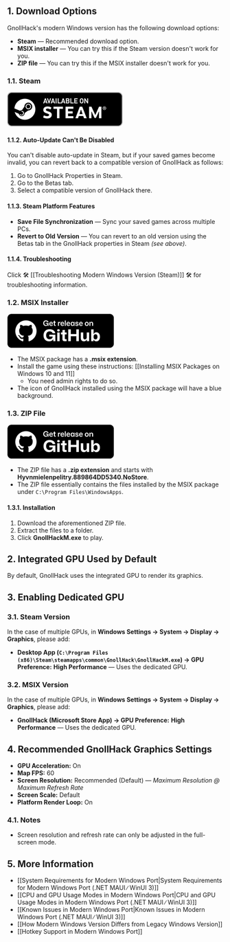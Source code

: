 ## 1. Download Options

GnollHack's modern Windows version has the following download options:

- **Steam** — Recommended download option.
- **MSIX installer** — You can try this if the Steam version doesn't work for you.
- **ZIP file** — You can try this if the MSIX installer doesn't work for you.

### 1.1. Steam

<a href="https://store.steampowered.com/app/3558190/GnollHack/?utm_source=wiki">![Available on Steam](/uploads/Download/steam-q90.webp)</a><br />

#### 1.1.2. Auto-Update Can't Be Disabled

You can't disable auto-update in Steam, but if your saved games become invalid, you can revert back to a compatible version of GnollHack as follows:
1. Go to GnollHack Properties in Steam.
2. Go to the Betas tab.
3. Select a compatible version of GnollHack there.

#### 1.1.3. Steam Platform Features

- **Save File Synchronization** — Sync your saved games across multiple PCs.
- **Revert to Old Version** — You can revert to an old version using the Betas tab in the GnollHack properties in Steam *(see above)*.

#### 1.1.4. Troubleshooting

Click 🛠️ [[Troubleshooting Modern Windows Version (Steam)]] 🛠️ for troubleshooting information.

### 1.2. MSIX Installer

<a href="https://github.com/hyvanmielenpelit/GnollHack/releases">![Get release on GitHub](/uploads/Download/github-q90.webp)</a><br />

- The MSIX package has a **.msix extension**.
- Install the game using these instructions: [[Installing MSIX Packages on Windows 10 and 11]]
    - You need admin rights to do so.
- The icon of GnollHack installed using the MSIX package will have a blue background.

### 1.3. ZIP File

<a href="https://github.com/hyvanmielenpelit/GnollHack/releases">![Get release on GitHub](/uploads/Download/github-q90.webp)</a><br />

- The ZIP file has a **.zip extension** and starts with **Hyvnmielenpelitry.889864DD5340.NoStore**.
- The ZIP file essentially contains the files installed by the MSIX package under `C:\Program Files\WindowsApps`.

#### 1.3.1. Installation

1. Download the aforementioned ZIP file.
2. Extract the files to a folder.
3. Click **GnollHackM.exe** to play.

## 2. Integrated GPU Used by Default

By default, GnollHack uses the integrated GPU to render its graphics.

## 3. Enabling Dedicated GPU

### 3.1. Steam Version

In the case of multiple GPUs, in **Windows Settings → System → Display → Graphics**, please add:

- **Desktop App (`C:\Program Files (x86)\Steam\steamapps\common\GnollHack\GnollHackM.exe`) → GPU Preference:** **High Performance** — Uses the dedicated GPU.

### 3.2. MSIX Version

In the case of multiple GPUs, in **Windows Settings → System → Display → Graphics**, please add:

- **GnollHack (Microsoft Store App) → GPU Preference:** **High Performance** — Uses the dedicated GPU.

## 4. Recommended GnollHack Graphics Settings

- **GPU Acceleration:** On
- **Map FPS:** 60
- **Screen Resolution:** Recommended (Default) — _Maximum Resolution @ Maximum Refresh Rate_
- **Screen Scale:** Default
- **Platform Render Loop:** On

### 4.1. Notes

- Screen resolution and refresh rate can only be adjusted in the full-screen mode.

## 5. More Information

- [[System Requirements for Modern Windows Port|System Requirements for Modern Windows Port (.NET MAUI ∕ WinUI 3)]]
- [[CPU and GPU Usage Modes in Modern Windows Port|CPU and GPU Usage Modes in Modern Windows Port (.NET MAUI ∕ WinUI 3)]]
- [[Known Issues in Modern Windows Port|Known Issues in Modern Windows Port (.NET MAUI ∕ WinUI 3)]]
- [[How Modern Windows Version Differs from Legacy Windows Version]]
- [[Hotkey Support in Modern Windows Port]]
